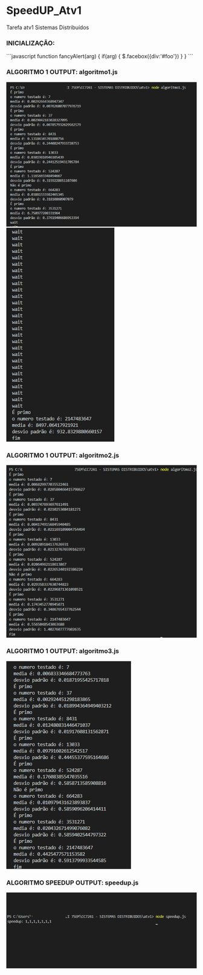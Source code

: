 # SpeedUP_Atv1
Tarefa atv1 Sistemas Distribuídos


<h3>INICIALIZAÇÃO: </h3>
```javascript
function fancyAlert(arg) {
  if(arg) {
    $.facebox({div:'#foo'})
  }
}
```
<h3>ALGORITMO 1 OUTPUT:  algoritmo1.js </h3>
<img src="https://github.com/victor-m302/SpeedUP_Atv1/blob/main/assets/1.PNG?raw=true"/>

<img src="https://github.com/victor-m302/SpeedUP_Atv1/blob/main/assets/2.PNG?raw=true"/>

<h3>ALGORITMO 1 OUTPUT:  algoritmo2.js </h3>

<img src="https://github.com/victor-m302/SpeedUP_Atv1/blob/main/assets/algo2.PNG?raw=true"/>
<h3>ALGORITMO 1 OUTPUT:  algoritmo3.js </h3>
<img src="https://github.com/victor-m302/SpeedUP_Atv1/blob/main/assets/algo3.PNG?raw=true"/>
<h3>ALGORITMO SPEEDUP OUTPUT: speedup.js </h3>
<img src="https://github.com/victor-m302/SpeedUP_Atv1/blob/main/assets/speedup.PNG?raw=true"/>

